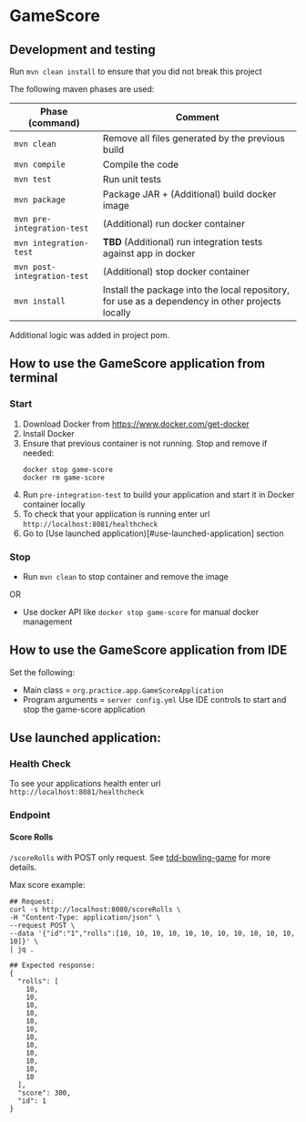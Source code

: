 # GameScore

Development and testing
---

Run `mvn clean install` to ensure that you did not break this project

The following maven phases are used:

|Phase (command)|Comment|
|---------------|-------|
|`mvn clean`|Remove all files generated by the previous build|
|`mvn compile`|Compile the code|
|`mvn test`|Run unit tests|
|`mvn package`|Package JAR + (Additional) build docker image|
|`mvn pre-integration-test` |(Additional) run docker container|
|`mvn integration-test`|**TBD** (Additional) run integration tests against app in docker|
|`mvn post-integration-test`|(Additional) stop docker container|
|`mvn install`|Install the package into the local repository, for use as a dependency in other projects locally|

Additional logic was added in project pom.

How to use the GameScore application from terminal
---

### Start

1. Download Docker from https://www.docker.com/get-docker
1. Install Docker
1. Ensure that previous container is not running. Stop and remove if needed:
    ```shell script
    docker stop game-score
    docker rm game-score
    ```
1. Run `pre-integration-test` to build your application and start it in Docker container locally
1. To check that your application is running enter url `http://localhost:8081/healthcheck`
1. Go to (Use launched application)[#use-launched-application] section

### Stop

- Run `mvn clean` to stop container and remove the image

OR 

- Use docker API like `docker stop game-score` for manual docker management

How to use the GameScore application from IDE
---

Set the following:
- Main class = `org.practice.app.GameScoreApplication`
- Program arguments = `server config.yml`
Use IDE controls to start and stop the game-score application

Use launched application:
---

### Health Check

To see your applications health enter url `http://localhost:8081/healthcheck`

### Endpoint

#### Score Rolls 

`/scoreRolls` with POST only request. 
See [tdd-bowling-game](https://github.com/alex-d-bondarev/tdd-bowling-game) for more details.

Max score example:
```shell script
## Request:
curl -s http://localhost:8080/scoreRolls \
-H "Content-Type: application/json" \
--request POST \
--data '{"id":"1","rolls":[10, 10, 10, 10, 10, 10, 10, 10, 10, 10, 10, 10]}' \
| jq .

## Expected response:
{
  "rolls": [
    10,
    10,
    10,
    10,
    10,
    10,
    10,
    10,
    10,
    10,
    10,
    10
  ],
  "score": 300,
  "id": 1
}
```
